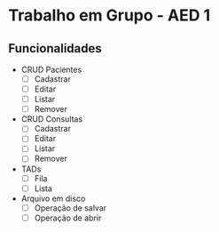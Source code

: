 # Trabalho em Grupo - AED 1
## Funcionalidades
- CRUD Pacientes
  - [ ] Cadastrar
  - [ ] Editar
  - [ ] Listar
  - [ ] Remover
  
- CRUD Consultas
  - [ ] Cadastrar
  - [ ] Editar
  - [ ] Listar
  - [ ] Remover

- TADs
  - [ ] Fila
  - [ ] Lista

- Arquivo em disco
  - [ ] Operação de salvar
  - [ ] Operação de abrir
